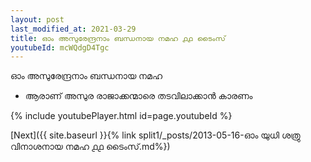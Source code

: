 ```yaml
---
layout: post
last_modified_at: 2021-03-29
title: ഓം അസുരേന്ദ്രനാം ബന്ധനായ നമഹ ൧൧ ടൈംസ്
youtubeId: mcWQdgD4Tgc
---
```

 
 
 ഓം അസുരേന്ദ്രനാം ബന്ധനായ നമഹ 
 
 -  ആരാണ് അസുര രാജാക്കന്മാരെ തടവിലാക്കാൻ കാരണം 
 
  
 
  
 
 
 
 
 
 


{% include youtubePlayer.html id=page.youtubeId %}
 
[Next]({{ site.baseurl }}{% link  split1/_posts/2013-05-16-ഓം യുധി ശത്രു വിനാശനായ നമഹ ൧൧ ടൈംസ്.md%})
 

